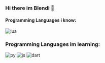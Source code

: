 ### Hi there im Blendi 👋

#### Programming Languages i know:
![lua](https://img.shields.io/badge/Lua-2C2D72?style=for-the-badge&logo=lua&logoColor=white)

### Programming Languages im learning:
![py](https://img.shields.io/badge/Python-3776AB?style=for-the-badge&logo=python&logoColor=white)
![js](https://img.shields.io/badge/JavaScript-F7DF1E?style=for-the-badge&logo=javascript&logoColor=black)
![dart](https://img.shields.io/badge/Dart-0175C2?style=for-the-badge&logo=dart&logoColor=white)

<!--
**lieve-blendi/lieve-blendi** is a ✨ _special_ ✨ repository because its `README.md` (this file) appears on your GitHub profile.

Here are some ideas to get you started:

- 🔭 I’m currently working on ...
- 🌱 I’m currently learning ...
- 👯 I’m looking to collaborate on ...
- 🤔 I’m looking for help with ...
- 💬 Ask me about ...
- 📫 How to reach me: ...
- 😄 Pronouns: ...
- ⚡ Fun fact: ...
-->
